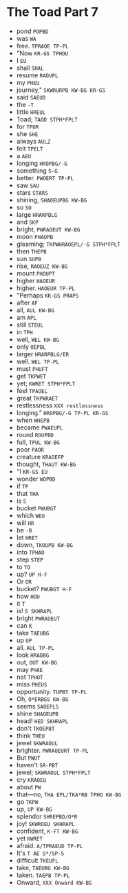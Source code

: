 # The Toad Part 7

* pond `POPBD`
* was `WA`
* free. `TPRAOE TP-PL`
* "Now `KR-GS TPHOU`
* I `EU`
* shall `SHAL`
* resume `RAOUPL`
* my `PHEU`
* journey," `SKWRURPB KW-BG KR-GS`
* said `SAEUD`
* the `-T`
* little `HREUL`
* Toad; `TAOD STPH*FPLT`
* for `TPOR`
* she `SHE`
* always `AULZ`
* felt `TPELT`
* a `AEU`
* longing `HROPBG/-G`
* something `S-G`
* better. `PWOERT TP-PL`
* saw `SAU`
* stars `STARS`
* shining, `SHAOEUPBG KW-BG`
* so `SO`
* large `HRARPBLG`
* and `SKP`
* bright, `PWRAOEUT KW-BG`
* moon `PHAOPB`
* gleaming; `TKPWHRAOEPL/-G STPH*FPLT`
* then `THEPB`
* sun `SUPB`
* rise, `RAOEUZ KW-BG`
* mount `PHOUPT`
* higher `HAOEUR`
* higher. `HAOEUR TP-PL`
* "Perhaps `KR-GS PRAPS`
* after `AF`
* all, `AUL KW-BG`
* am `APL`
* still `STEUL`
* in `TPH`
* well, `WEL KW-BG`
* only `OEPBL`
* larger `HRARPBLG/ER`
* well. `WEL TP-PL`
* must `PHUFT`
* get `TKPWET`
* yet; `KWRET STPH*FPLT`
* feel `TPAOEL`
* great `TKPWRAET`
* restlessness `XXX restlessness`
* longing." `HROPBG/-G TP-PL KR-GS`
* when `WHEPB`
* became `PWAEUPL`
* round `ROUPBD`
* full, `TPUL KW-BG`
* poor `PAOR`
* creature `KRAOEFP`
* thought, `THAUT KW-BG`
* "I `KR-GS EU`
* wonder `WOPBD`
* if `TP`
* that `THA`
* is `S`
* bucket `PWUBGT`
* which `WEU`
* will `HR`
* be `-B`
* let `HRET`
* down, `TKOUPB KW-BG`
* into `TPHAO`
* step `STEP`
* to `TO`
* up? `UP H-F`
* Or `OR`
* bucket? `PWUBGT H-F`
* how `HOU`
* it `T`
* is! `S SKHRAPL`
* bright `PWRAOEUT`
* can `K`
* take `TAEUBG`
* up `UP`
* all. `AUL TP-PL`
* look `HRAOBG`
* out, `OUT KW-BG`
* may `PHAE`
* not `TPHOT`
* miss `PHEUS`
* opportunity. `TUPBT TP-PL`
* Oh, `O*ERBGS KW-BG`
* seems `SAOEPLS`
* shine `SHAOEUPB`
* head! `HED SKHRAPL`
* don't `TKOEPBT`
* think `THEU`
* jewel `SKWRAOUL`
* brighter. `PWRAOEURT TP-PL`
* But `PWUT`
* haven't `SR-PBT`
* jewel; `SKWRAOUL STPH*FPLT`
* cry `KRAOEU`
* about `PW`
* that—no, `THA EPL/TKA*RB TPHO KW-BG`
* go `TKPW`
* up, `UP KW-BG`
* splendor `SHREPBD/O*R`
* joy! `SKWROEU SKHRAPL`
* confident, `K-FT KW-BG`
* yet `KWRET`
* afraid. `A/TPRAEUD TP-PL`
* It's `T AE S*/SP-S`
* difficult `TKEUFL`
* take, `TAEUBG KW-BG`
* taken. `TAEPB TP-PL`
* Onward, `XXX Onward KW-BG`

